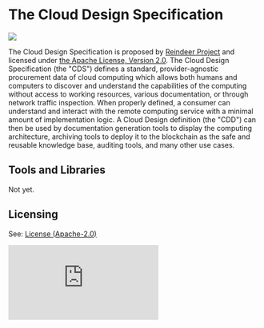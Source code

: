# The Cloud Design Specification


![](https://reindeer.tech/assets/img/Reindeer_Color.png)

The Cloud Design Specification is proposed by [Reindeer Project](https://reindeer.tech) and licensed under [the Apache License, Version 2.0]((https://github.com/reindeer-project/CloudDesign-Specification/blob/master/LICENSE)).
The Cloud Design Specification (the "CDS") defines a standard, provider-agnostic procurement data of cloud computing which allows both humans and computers to discover and understand the capabilities of the computing without access to working resources, various documentation, or through network traffic inspection. When properly defined, a consumer can understand and interact with the remote computing service with a minimal amount of implementation logic. 
A Cloud Design definition (the "CDD") can then be used by documentation generation tools to display the computing architecture, archiving tools to deploy it to the blockchain as the safe and reusable knowledge base, auditing tools, and many other use cases.

## Tools and Libraries

Not yet.

## Licensing

See: [License (Apache-2.0)](https://github.com/reindeer-project/CloudDesign-Specification/blob/master/LICENSE)

![Analytics](https://ga-beacon.appspot.com/UA-119014319-4/readme.md?pixel)

